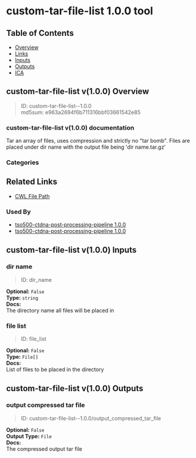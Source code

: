 
custom-tar-file-list 1.0.0 tool
===============================

## Table of Contents
  
- [Overview](#custom-tar-file-list-v100-overview)  
- [Links](#related-links)  
- [Inputs](#custom-tar-file-list-v100-inputs)  
- [Outputs](#custom-tar-file-list-v100-outputs)  
- [ICA](#ica)  


## custom-tar-file-list v(1.0.0) Overview



  
> ID: custom-tar-file-list--1.0.0  
> md5sum: e963a2694f6b711316bbf03661542e85

### custom-tar-file-list v(1.0.0) documentation
  
Tar an array of files, uses compression and strictly no "tar bomb". Files are placed under dir name
with the output file being 'dir name.tar.gz'

### Categories
  


## Related Links
  
- [CWL File Path](../../../../../../tools/custom-tar-file-list/1.0.0/custom-tar-file-list__1.0.0.cwl)  


### Used By
  
- [tso500-ctdna-post-processing-pipeline 1.0.0](../../../workflows/tso500-ctdna-post-processing-pipeline/1.0.0/tso500-ctdna-post-processing-pipeline__1.0.0.md)  
- [tso500-ctdna-post-processing-pipeline 1.0.0](../../../workflows/tso500-ctdna-post-processing-pipeline/1.0.0/tso500-ctdna-post-processing-pipeline__1.0.0.md)  

  


## custom-tar-file-list v(1.0.0) Inputs

### dir name



  
> ID: dir_name
  
**Optional:** `False`  
**Type:** `string`  
**Docs:**  
The directory name all files will be placed in


### file list



  
> ID: file_list
  
**Optional:** `False`  
**Type:** `File[]`  
**Docs:**  
List of files to be placed in the directory

  


## custom-tar-file-list v(1.0.0) Outputs

### output compressed tar file



  
> ID: custom-tar-file-list--1.0.0/output_compressed_tar_file  

  
**Optional:** `False`  
**Output Type:** `File`  
**Docs:**  
The compressed output tar file
  

  

